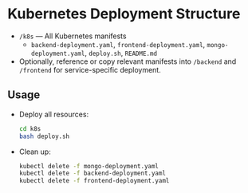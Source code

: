 # Kubernetes Deployment Structure

- `/k8s` — All Kubernetes manifests
  - `backend-deployment.yaml`, `frontend-deployment.yaml`, `mongo-deployment.yaml`, `deploy.sh`, `README.md`
- Optionally, reference or copy relevant manifests into `/backend` and `/frontend` for service-specific deployment.

## Usage
- Deploy all resources:
  ```sh
  cd k8s
  bash deploy.sh
  ```
- Clean up:
  ```sh
  kubectl delete -f mongo-deployment.yaml
  kubectl delete -f backend-deployment.yaml
  kubectl delete -f frontend-deployment.yaml
  ```

